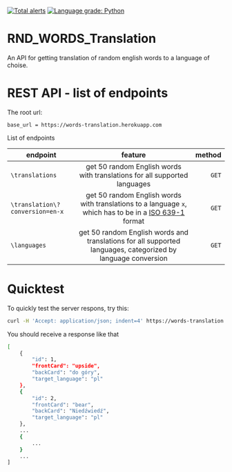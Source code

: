 [![Total alerts](https://img.shields.io/lgtm/alerts/g/mgierada/words_translation.svg?logo=lgtm&logoWidth=18)](https://lgtm.com/projects/g/mgierada/words_translation/alerts/)
[![Language grade: Python](https://img.shields.io/lgtm/grade/python/g/mgierada/words_translation.svg?logo=lgtm&logoWidth=18)](https://lgtm.com/projects/g/mgierada/words_translation/context:python)

# RND_WORDS_Translation

An API for getting translation of random english words to a language of choise.

# REST API - list of endpoints

The root url:

`base_url = https://words-translation.herokuapp.com`

List of endpoints

| endpoint                        |                                                                             feature                                                                             | method |
| ------------------------------- | :-------------------------------------------------------------------------------------------------------------------------------------------------------------: | -----: |
| `\translations`                 |                                            get 50 random English words with translations for all supported languages                                            |  `GET` |
| `\translation\?conversion=en-x` | get 50 random English words with translations to a language `x`, which has to be in a [ISO 639-1](https://en.wikipedia.org/wiki/List_of_ISO_639-1_codes) format |  `GET` |
| `\languages `                   |                          get 50 random English words and translations for all supported languages, categorized by language conversion                           |  `GET` |

# Quicktest

To quickly test the server respons, try this:

````bash
curl -H 'Accept: application/json; indent=4' https://words-translation.herokuapp.com/translations/```
````

You should receive a response like that

```bash
[
    {
        "id": 1,
        "frontCard": "upside",
        "backCard": "do góry",
        "target_language": "pl"
    },
    {
        "id": 2,
        "frontCard": "bear",
        "backCard": "Niedźwiedź",
        "target_language": "pl"
    },
    ...
    {
        ...
    }
    ...
]
```
